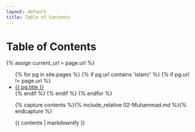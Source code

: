 ```yaml
---
layout: default
title: Table of Contents
---
```


<h1>Table of Contents</h1>

{% assign current_url = page.url %}

<ul>
  {% for pg in site.pages %}
    {% if pg.url contains 'islam/' %}
    {% if pg.url != page.url %}
      <li>
        <a href="{{ pg.url }}">{{ pg.title }}</a>
      </li>
    {% endif %}
    {% endif %}
  {% endfor %}
</ul>

<ul>


{% capture contents %}{% include_relative 02-Muhammad.md %}{% endcapture %}

{{ contents | markdownify }}